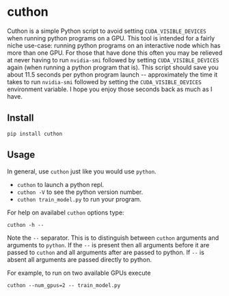 # cuthon
Cuthon is a simple Python script to avoid setting `CUDA_VISIBLE_DEVICES` when
running python programs on a GPU. This tool is intended for a fairly niche
use-case: running python programs on an interactive node which has more than
one GPU. For those that have done this often you may be relieved at never
having to run `nvidia-smi` followed by setting `CUDA_VISIBLE_DEVICES` again
(when running a python program that is). This script should save you about 11.5 seconds
per python program launch -- approximately the time it takes to run
`nvidia-smi` followed by setting the `CUDA_VISIBLE_DEVICES` environment
variable. I hope you enjoy those seconds back as much as I have.

## Install

```
pip install cuthon
```

## Usage

In general, use `cuthon` just like you would use `python`.
- `cuthon` to launch a python repl.
- `cuthon -V` to see the python version number.
- `cuthon train_model.py` to run your program.

For help on availabel `cuthon` options type:
```
cuthon -h --
```

Note the `--` separator. This is to distinguish between `cuthon` arguments and
arguments to `python`. If the `--` is present then all arguments before it are
passed to `cuthon` and all arguments after are passed to python. If `--` is
absent all arguments are passed directly to python.

For example, to run on two available GPUs execute

```
cuthon --num_gpus=2 -- train_model.py
```

